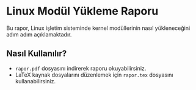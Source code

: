 # Linux Modül Yükleme Raporu

Bu rapor, Linux işletim sisteminde kernel modüllerinin nasıl yükleneceğini adım adım açıklamaktadır.

## Nasıl Kullanılır?
- `rapor.pdf` dosyasını indirerek raporu okuyabilirsiniz.
- LaTeX kaynak dosyalarını düzenlemek için `rapor.tex` dosyasını kullanabilirsiniz.
